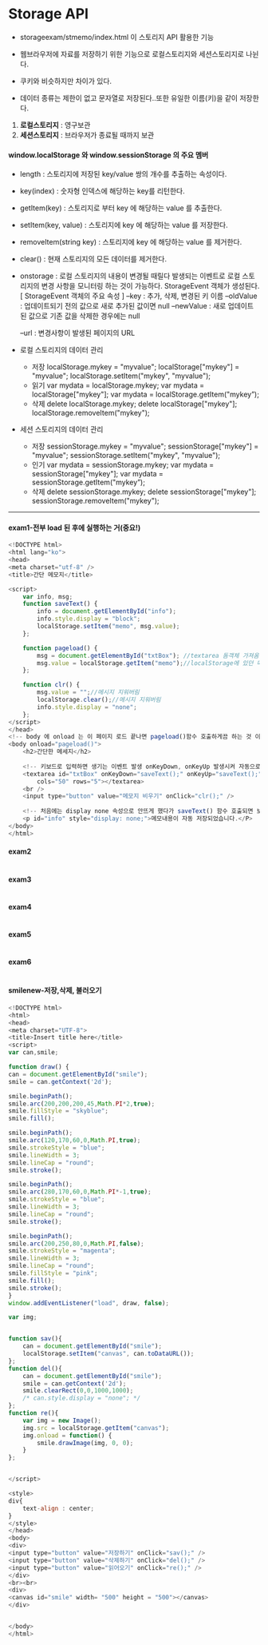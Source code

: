 # Storage API

- storageexam/stmemo/index.html 이 스토리지 API 활용한 기능

- 웹브라우저에 자료를 저장하기 위한 기능으로 로컬스토리지와 세션스토리지로 나뉜다.
- 쿠키와 비슷하지만 차이가 있다.
- 데이터 종류는 제한이 없고 문자열로 저장된다..또한 유일한 이름(키)을 같이 저장한다.



1. **로컬스토리지** : 영구보관
2. **세션스토리지** : 브라우저가 종료될 때까지 보관



#### window.localStorage 와 window.sessionStorage 의 주요 멤버

- length : 스토리지에 저장된 key/value 쌍의 개수를 추출하는 속성이다.

- key(index) : 숫자형 인덱스에 해당하는 key를 리턴한다.

- getItem(key) : 스토리지로 부터 key 에 해당하는 value 를 추출한다.

- setItem(key, value) : 스토리지에 key 에 해당하는 value 를 저장한다.

- removeItem(string key) : 스토리지에 key 에 해당하는 value 를 제거한다.

- clear() : 현재 스토리지의 모든 데이터를 제거한다.

- onstorage : 로컬 스토리지의 내용이 변경될 때릴다 발생되는 이벤트로 로컬 스토리지의 변경 사항을 모니터링 하는 것이 가능하다. StorageEvent 객체가 생성된다.
  [ StorageEvent 객체의 주요 속성 ]
  –key : 추가, 삭제, 변경된 키 이름
  –oldValue : 업데이트되기 전의 값으로 새로 추가된 값이면 null
  –newValue : 새로 업데이트된 값으로 기존 값을 삭제한 경우에는 null

  –url : 변경사항이 발생된 페이지의 URL



- 로컬 스토리지의 데이터 관리
  - 저장
    localStorage.mykey = "myvalue";
    localStorage["mykey"] = "myvalue";
    localStorage.setItem("mykey", "myvalue");
  - 읽기
    var mydata = localStorage.mykey;
    var mydata = localStorage["mykey"];
    var mydata = localStorage.getItem("mykey”);
  - 삭제
    delete localStorage.mykey;
    delete localStorage["mykey"];
    localStorage.removeItem("mykey");
- 세션 스토리지의 데이터 관리
  - 저장
    sessionStorage.mykey = "myvalue";
    sessionStorage["mykey"] = "myvalue";
    sessionStorage.setItem("mykey", "myvalue");
  - 인기
    var mydata = sessionStorage.mykey;
    var mydata = sessionStorage["mykey"];
    var mydata = sessionStorage.getItem("mykey”);
  - 삭제
    delete sessionStorage.mykey;
    delete sessionStorage["mykey"];
    sessionStorage.removeItem("mykey");





---

#### exam1-전부 load 된 후에 실행하는 거(중요!)

```javascript
<!DOCTYPE html>
<html lang="ko">
<head>
<meta charset="utf-8" />
<title>간단 메모지</title>

<script>
    var info, msg;
	function saveText() {
		info = document.getElementById("info");
		info.style.display = "block";
		localStorage.setItem("memo", msg.value);
	};

	function pageload() {
		msg = document.getElementById("txtBox"); //textarea 돔객체 가져옴
		msg.value = localStorage.getItem("memo");//localStorage에 있던 메모를 value에 담아 보여줌
	};

	function clr() {
		msg.value = "";//메시지 지워버림
		localStorage.clear();//메시지 지워버림
		info.style.display = "none";
	};
</script>
</head>
<!-- body 에 onload 는 이 페이지 로드 끝나면 pageload()함수 호출하게끔 하는 것 이거 완전중요!!!!!!!!!!!!!!!!!!!!!!!!!!!!!!!!!!!!!!!!!!!!!!!-->
<body onload="pageload()">
	<h2>간단한 메세지</h2>
	
	<!-- 키보드로 입력하면 생기는 이벤트 발생 onKeyDown, onKeyUp 발생시켜 자동으로 텍스트저장 saveText()-->
	<textarea id="txtBox" onKeyDown="saveText();" onKeyUp="saveText();"
		cols="50" rows="5"></textarea>
	<br />
	<input type="button" value="메모지 비우기" onClick="clr();" />
	
	<!-- 처음에는 display none 속성으로 안뜨게 했다가 saveText() 함수 호출되면 보이게함 -->
	<p id="info" style="display: none;">메모내용이 자동 저장되었습니다.</P>
</body>
</html>
```



#### exam2

```

```



#### exam3

```

```



#### exam4

```

```



#### exam5

```

```



#### exam6

```

```





#### smilenew-저장,삭제, 불러오기

```javascript
<!DOCTYPE html>
<html>
<head>
<meta charset="UTF-8">
<title>Insert title here</title>
<script>
var can,smile;

function draw() {
can = document.getElementById("smile");
smile = can.getContext('2d');

smile.beginPath();
smile.arc(200,200,200,45,Math.PI*2,true);
smile.fillStyle = "skyblue";
smile.fill();

smile.beginPath();
smile.arc(120,170,60,0,Math.PI,true);
smile.strokeStyle = "blue";
smile.lineWidth = 3;
smile.lineCap = "round";
smile.stroke();

smile.beginPath();
smile.arc(280,170,60,0,Math.PI*-1,true);
smile.strokeStyle = "blue";
smile.lineWidth = 3;
smile.lineCap = "round";
smile.stroke();

smile.beginPath();
smile.arc(200,250,80,0,Math.PI,false);
smile.strokeStyle = "magenta";
smile.lineWidth = 3;
smile.lineCap = "round";
smile.fillStyle = "pink";
smile.fill();
smile.stroke();
}
window.addEventListener("load", draw, false);

var img;


function sav(){
	can = document.getElementById("smile");
    localStorage.setItem("canvas", can.toDataURL());    
};
function del(){
	can = document.getElementById("smile");
	smile = can.getContext('2d');
	smile.clearRect(0,0,1000,1000);
	/* can.style.display = "none"; */
};
function re(){
	var img = new Image();
	img.src = localStorage.getItem("canvas");
	img.onload = function() {
    	smile.drawImage(img, 0, 0);        
    }
};


</script>

<style>
div{
	text-align : center;
}
</style>
</head>
<body>
<div>
<input type="button" value="저장하기" onClick="sav();" />
<input type="button" value="삭제하기" onClick="del();" />
<input type="button" value="읽어오기" onClick="re();" />
</div>
<br><br>
<div>
<canvas id="smile" width= "500" height = "500"></canvas>
</div>


</body>
</html>
```

